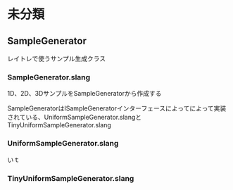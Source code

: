 # 未分類

## SampleGenerator
レイトレで使うサンプル生成クラス  

### SampleGenerator.slang
1D、2D、3DサンプルをSampleGeneratorから作成する  

SampleGeneratorはISampleGeneratorインターフェースによってによって実装されている、UniformSampleGenerator.slangとTinyUniformSampleGenerator.slang

### UniformSampleGenerator.slang
いｔ

### TinyUniformSampleGenerator.slang
<!--stackedit_data:
eyJoaXN0b3J5IjpbLTUxODA5MzI0OCwtNzEzOTQ0MTc2LC0xOT
YwMTI3OTY2LDkxNjAyMjc0NywtMTA2NTM2MjQ1OCw4NjY2OTI5
NDYsLTQ0NDY5MTc1MF19
-->